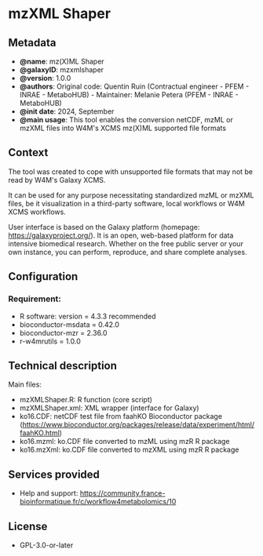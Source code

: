 # mzXML Shaper


Metadata
-----------

 * **@name**: mz(X)ML Shaper
 * **@galaxyID**: mzxmlshaper
 * **@version**: 1.0.0
 * **@authors**: Original code: Quentin Ruin (Contractual engineer - PFEM - INRAE - MetaboHUB) - Maintainer: Melanie Petera (PFEM - INRAE - MetaboHUB)
 * **@init date**: 2024, September
 * **@main usage**: This tool enables the conversion netCDF, mzML or mzXML files into W4M's XCMS mz(X)ML supported file formats

 
Context
-----------

The tool was created to cope with unsupported file formats that may not be read by W4M's Galaxy XCMS.

It can be used for any purpose necessitating standardized mzML or mzXML files, be it visualization in a third-party software, local workflows or W4M XCMS workflows.  

User interface is based on the Galaxy platform (homepage: https://galaxyproject.org/). It is an open, web-based platform for data intensive biomedical research. 
Whether on the free public server or your own instance, you can perform, reproduce, and share complete analyses.

 
Configuration
-----------

### Requirement:
 * R software: version = 4.3.3 recommended
 * bioconductor-msdata = 0.42.0
 * bioconductor-mzr = 2.36.0
 * r-w4mrutils = 1.0.0

Technical description
-----------

Main files:

- mzXMLShaper.R: R function (core script)
- mzXMLShaper.xml: XML wrapper (interface for Galaxy)
- ko16.CDF: netCDF test file from faahKO Bioconductor package (https://www.bioconductor.org/packages/release/data/experiment/html/faahKO.html)
- ko16.mzml: ko.CDF file converted to mzML using mzR R package
- ko16.mzXml: ko.CDF file converted to mzXML using mzR R package

Services provided
-----------

 * Help and support: https://community.france-bioinformatique.fr/c/workflow4metabolomics/10
                     


License
-----------

 * GPL-3.0-or-later
